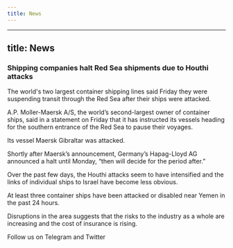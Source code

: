 ```yaml
---
title: News
---
```


---
title:  News
---

### Shipping companies halt Red Sea shipments due to Houthi attacks

The world's two largest container shipping lines said Friday they were suspending transit through the Red Sea after their ships were attacked.

A.P. Moller-Maersk A/S, the world’s second-largest owner of container ships, said in a statement on Friday that it has instructed its vessels heading for the southern entrance of the Red Sea to pause their voyages.

Its vessel Maersk Gibraltar was attacked.

Shortly after Maersk’s announcement, Germany’s Hapag-Lloyd AG announced a halt until Monday, “then will decide for the period after.”

Over the past few days, the Houthi attacks seem to have intensified and the links of individual ships to Israel have become less obvious.

At least three container ships have been attacked or disabled near Yemen in the past 24 hours.

Disruptions in the area suggests that the risks to the industry as a whole are increasing and the cost of insurance is rising.

Follow us on Telegram and Twitter

